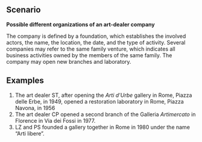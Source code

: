 ## Scenario

**Possible different organizations of an art-dealer company**

The company is defined by a foundation, which establishes the involved actors, the name, the location, the date, and the type of activity. Several companies may refer to the same family venture, which indicates all business activities owned by the members of the same family. The company may open new branches and laboratory.

## Examples

1) The art dealer ST, after opening the <i>Arti d'Urbe</i> gallery in Rome, Piazza delle Erbe, in 1949, opened a restoration laboratory in Rome, Piazza Navona, in 1956
2) The art dealer CP opened a second branch of the Galleria <i>Artimercato</i> in Florence in Via dei Fossi in 1977.
3) LZ and PS founded a gallery together in Rome in 1980 under the name “Arti libere”.



